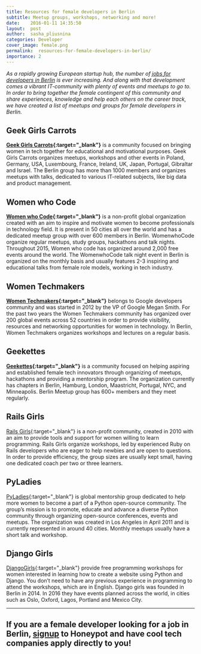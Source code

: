 ```yaml
---
title: Resources for female developers in Berlin
subtitle: Meetup groups, workshops, networking and more!
date:    2016-01-11 14:35:50
layout:  post
author:  sasha_pliusnina
categories: Developer
cover_image: female.png
permalink:  resources-for-female-developers-in-berlin/
importance: 2
---
```


*As a rapidly growing European startup hub, the number of [jobs for developers in Berlin][11] is ever increasing.  And along with that development comes a vibrant IT-community with plenty of events and meetups to go to. In order to bring together the female contingent of this community and share experiences, knowledge and help each others on the career track, we have created a list of meetups and groups for female developers in Berlin.*

<!--more--> 


## Geek Girls Carrots

**[Geek Girls Carrots][1]{:target="_blank"}** is a community focused on bringing women in tech together for educational and motivational purposes. Geek Girls Carrots organizes meetups, workshops and other events in Poland, Germany, USA, Luxembourg, France, Ireland, UK, Japan, Portugal, Gibraltar and Israel. The Berlin group has more than 1000 members and organizes meetups with talks, dedicated to various IT-related subjects, like big data and product management.

## Women who Code

**[Women who Code][3]{:target="_blank"}**  is a non-profit global organization created with an aim to inspire and motivate women to become professionals in technology field. It is present in 50 cities all over the world and has a dedicated meetup group with over 600 members in Berlin. WomenwhoCode organize regular meetups, study groups, hackathons and talk nights. Throughout 2015, Women who code has organized around 2,000 free events around the world. The WomenwhoCode talk night event in Berlin is organized on the monthly basis and usually features 2-3 inspiring and educational talks from female role models, working in tech industry.

## Women Techmakers

**[Women Techmakers][4]{:target="_blank"}**  belongs to Google developers community and was started in 2012 by the VP of Google Megan Smith. For the past two years the Women Techmakers community has organized over 200 global events across 52 countries in order to provide visibility, resources and networking opportunities for women in technology. In Berlin, Women Techmakers organizes workshops and lectures on a regular basis.

## Geekettes

**[Geekettes][6]{:target="_blank"}**  is a community focused on helping aspiring and established female tech innovators through organizing of meetups, hackathons and providing a mentorship program. The organization currently has chapters in Berlin, Hamburg, London, Maastricht, Portugal, NYC, and Minneapolis. Berlin Meetup group has 600+ members and they meet regularly.

## Rails Girls

[Rails Girls][8]{:target="_blank"} is a non-profit community, created in 2010 with an aim to provide tools and support for women willing to learn programming. Rails Girls organize workshops, led by experienced Ruby on Rails developers who are eager to help newbies and are open to questions. In order to provide efficiency, the group sizes are usually kept small, having one dedicated coach per two or three learners.

## PyLadies

[PyLadies][9]{:target="_blank"}  is global mentorship group dedicated to help more women to become a part of a Python open-source community. The group’s mission is to promote, educate and advance a diverse Python community through organizing open-source conferences, events and meetups.  The organization was created in Los Angeles in April 2011 and is currently represented in around 40 cities. Monthly meetups usually have a short talk and workshop.

## Django Girls

[DjangoGirls][10]{:target="_blank"} provide free programming workshops for women interested in learning how to create a website using Python and Django. You don’t need to have any previous experience in programming to attend the workshops, which are in English. Django girls was founded in Berlin in 2014. In 2016 they have events planned across the world, in cities such as  Oslo, Oxford, Lagos, Portland and Mexico City.


***

## If you are a female developer looking for a job in Berlin, [signup][11] to Honeypot and have cool tech companies apply directly to you!



[1]: https://www.facebook.com/ggc.berlin/
[2]: http://www.meetup.com/Geek-Girls-Carrots-Berlin/
[3]: http://www.meetup.com/Women-Who-Code-Berlin-Germany/
[4]: https://www.facebook.com/WomenTechmakersBerlinPage
[5]: http://www.meetup.com/gdgberlin/
[6]: https://www.facebook.com/BerlinGeekettes/
[7]: http://www.meetup.com/berlingeekettes/
[8]: https://www.facebook.com/RailsGirlsBerlin/
[9]: http://www.meetup.com/PyLadies-Berlin/
[10]: https://djangogirls.org/berlin/
[11]: https://www.honeypot.io/users/sign_up?utm_source=blogresources
